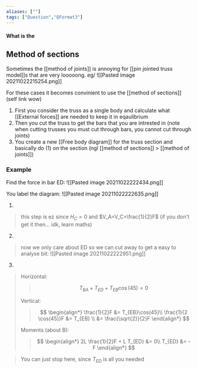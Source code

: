 ```yaml
---
aliases: [""]
tags: ["Question","QFormat3"]
---
```


#### What is the
## Method of sections
Sometimes the [[method of joints]] is annoying for [[pin jointed truss model]]s that are very looooong. eg/
![[Pasted image 20211022215254.png]]

For these cases it becomes convinient to use the [[method of sections]] (self link wow)

1) First you consider the truss as a single body and calculate what [[External forces]] are needed to keep it in eqaulibrium
2) Then you cut the truss to get the bars that you are intrested in (note when cutting trusses you must cut through bars, you cannot cut through joints)
3) You create a new [[Free body diagram]] for the truss section and basically do (1) on the section (ngl [[method of sections]] > [[method of joints]])

### Example
Find the force in bar ED:
![[Pasted image 20211022222434.png]]

You label the diagram:
![[Pasted image 20211022222635.png]]

1) 
> this step is ez since $H_C = 0$ and $V_A=V_C=\frac{1}{2}F$ (if you don't get it then... idk, learn maths)

2) 
> now we only care about ED so we can cut away to get a easy to analyse bit:
> ![[Pasted image 20211022222951.png]]

3) 
> Horizontal:
>> $$ T_{BA} + T_{ED} + T_{EB}\cos(45) = 0 $$
>
> Vertical:
>> $$ \begin{align*}
\frac{1}{2}F &= T_{EB}\cos(45)\\
\frac{1}{2 \cos(45)}F &= T_{EB} \\
&= \frac{\sqrt{2}}{2}F
\end{align*} $$
>
> Moments (about B):
>> $$ \begin{align*}
2L \frac{1}{2}F + L T_{ED} &= 0\\
T_{ED} &= -F
\end{align*} $$

> You can just stop here, since $T_{ED}$ is all you needed
